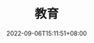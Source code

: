 ---
title: "教育"
date: 2022-09-06T15:11:51+08:00
draft: true
# description
description: "This is meta description"
---